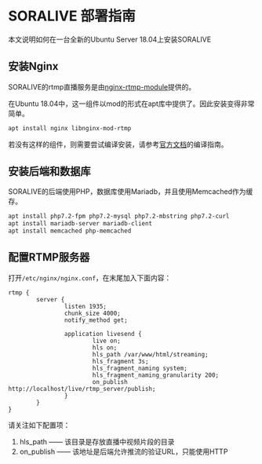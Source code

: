# SORALIVE 部署指南

本文说明如何在一台全新的Ubuntu Server 18.04上安装SORALIVE

## 安装Nginx

SORALIVE的rtmp直播服务是由[nginx-rtmp-module](https://github.com/arut/nginx-rtmp-module)提供的。

在Ubuntu 18.04中，这一组件以mod的形式在apt库中提供了。因此安装变得非常简单。

```bash
apt install nginx libnginx-mod-rtmp
```

若没有这样的组件，则需要尝试编译安装，请参考[官方文档](https://github.com/arut/nginx-rtmp-module/wiki/Installing-via-Build)的编译指南。

## 安装后端和数据库

SORALIVE的后端使用PHP，数据库使用Mariadb，并且使用Memcached作为缓存。

```bash
apt install php7.2-fpm php7.2-mysql php7.2-mbstring php7.2-curl
apt install mariadb-server mariadb-client
apt install memcached php-memcached
```

## 配置RTMP服务器

打开`/etc/nginx/nginx.conf`，在末尾加入下面内容：

```
rtmp {
        server {
                listen 1935;
                chunk_size 4000;
                notify_method get;

                application livesend {
                        live on;
                        hls on;
                        hls_path /var/www/html/streaming;
                        hls_fragment 3s;
                        hls_fragment_naming system;
                        hls_fragment_naming_granularity 200;
                        on_publish http://localhost/live/rtmp_server/publish;
                }
        }
}
```

请关注如下配置项：

1. hls_path —— 该目录是存放直播中视频片段的目录
2. on_publish —— 该地址是后端允许推流的验证URL，只能使用HTTP